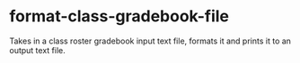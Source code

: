# format-class-gradebook-file
Takes in a class roster gradebook input text file, formats it and prints it to an output text file.
